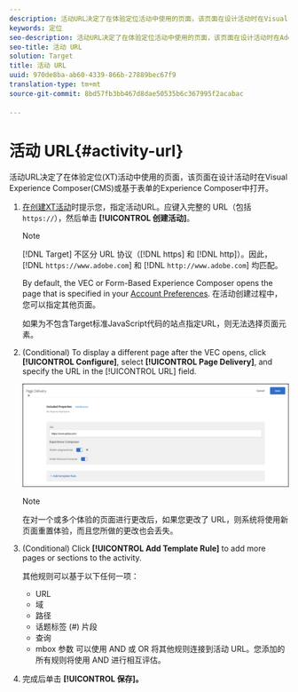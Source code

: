 ```yaml
---
description: 活动URL决定了在体验定位活动中使用的页面，该页面在设计活动时在Visual Experience Composer(CMS)或基于表单的Experience Composer中打开。
keywords: 定位
seo-description: 活动URL决定了在体验定位活动中使用的页面，该页面在设计活动时在Adobe Target Visual Experience Composer(CMS)或基于表单的Experience Composer中打开。
seo-title: 活动 URL
solution: Target
title: 活动 URL
uuid: 970de8ba-ab60-4339-866b-27889bec67f9
translation-type: tm+mt
source-git-commit: 8bd57fb3bb467d8dae50535b6c367995f2acabac

---
```



# 活动 URL{#activity-url}

活动URL决定了在体验定位(XT)活动中使用的页面，该页面在设计活动时在Visual Experience Composer(CMS)或基于表单的Experience Composer中打开。

1. [在创建XT活动](/help/c-activities/t-experience-target/t-xt-create/xt-create.md)时提示您，指定活动URL。应键入完整的 URL（包括 `https://`），然后单击 **[!UICONTROL 创建活动]**。

   >[!NOTE]
   >
   >[!DNL Target] 不区分 URL 协议（[!DNL https] 和 [!DNL http]）。因此，[!DNL `https://www.adobe.com`] 和 [!DNL `http://www.adobe.com`] 均匹配。
   >
   >By default, the VEC or Form-Based Experience Composer opens the page that is specified in your [Account Preferences](/help/administrating-target/r-target-account-preferences/target-account-preferences.md). 在活动创建过程中，您可以指定其他页面。
   >
   >如果为不包含Target标准JavaScript代码的站点指定URL，则无法选择页面元素。

1. (Conditional) To display a different page after the VEC opens, click **[!UICONTROL Configure]**, select **[!UICONTROL Page Delivery]**, and specify the URL in the [!UICONTROL URL] field.

   ![“页面交付”对话框](/help/c-activities/t-experience-target/t-xt-create/assets/url-config-new.png)

   >[!NOTE]
   >
   >在对一个或多个体验的页面进行更改后，如果您更改了 URL，则系统将使用新页面重置体验，而且您所做的更改也会丢失。

1. (Conditional) Click **[!UICONTROL Add Template Rule]** to add more pages or sections to the activity.

   其他规则可以基于以下任何一项：

   * URL
   * 域
   * 路径
   * 话题标签 (#) 片段
   * 查询
   * mbox 参数
   可以使用 AND 或 OR 将其他规则连接到活动 URL。您添加的所有规则将使用 AND 进行相互评估。

1. 完成后单击 **[!UICONTROL 保存]。**